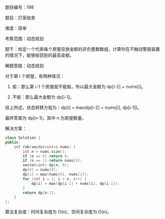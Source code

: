 题目编号：198

题目：打家劫舍

难度：简单

考察范围：动态规划

题干：给定一个代表每个房屋存放金额的非负整数数组，计算你在不触动警报装置的情况下，能够偷窃到的最高金额。

解题思路：动态规划

对于第 i 个房屋，有两种情况：

1. 偷：那么第 i-1 个房屋就不能偷，所以最大金额为 dp[i-2] + nums[i]。

2. 不偷：那么最大金额为 dp[i-1]。

综上所述，状态转移方程为：dp[i] = max(dp[i-2] + nums[i], dp[i-1])。

最终答案为 dp[n-1]，其中 n 为房屋数量。

解决方案：

```cpp
class Solution {
public:
    int rob(vector<int>& nums) {
        int n = nums.size();
        if (n == 0) return 0;
        if (n == 1) return nums[0];
        vector<int> dp(n, 0);
        dp[0] = nums[0];
        dp[1] = max(nums[0], nums[1]);
        for (int i = 2; i < n; i++) {
            dp[i] = max(dp[i-2] + nums[i], dp[i-1]);
        }
        return dp[n-1];
    }
};
```

算法复杂度：时间复杂度为 O(n)，空间复杂度为 O(n)。